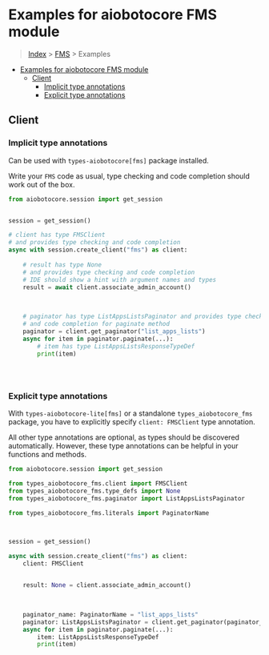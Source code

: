 <a id="examples-for-aiobotocore-fms-module"></a>

# Examples for aiobotocore FMS module

> [Index](../README.md) > [FMS](./README.md) > Examples

- [Examples for aiobotocore FMS module](#examples-for-aiobotocore-fms-module)
  - [Client](#client)
    - [Implicit type annotations](#implicit-type-annotations)
    - [Explicit type annotations](#explicit-type-annotations)

<a id="client"></a>

## Client

<a id="implicit-type-annotations"></a>

### Implicit type annotations

Can be used with `types-aiobotocore[fms]` package installed.

Write your `FMS` code as usual, type checking and code completion should work
out of the box.

```python
from aiobotocore.session import get_session


session = get_session()

# client has type FMSClient
# and provides type checking and code completion
async with session.create_client("fms") as client:
    
    # result has type None
    # and provides type checking and code completion
    # IDE should show a hint with argument names and types
    result = await client.associate_admin_account()
    

    
    # paginator has type ListAppsListsPaginator and provides type checking
    # and code completion for paginate method
    paginator = client.get_paginator("list_apps_lists")
    async for item in paginator.paginate(...):
        # item has type ListAppsListsResponseTypeDef
        print(item)
    

    
```

<a id="explicit-type-annotations"></a>

### Explicit type annotations

With `types-aiobotocore-lite[fms]` or a standalone `types_aiobotocore_fms`
package, you have to explicitly specify `client: FMSClient` type annotation.

All other type annotations are optional, as types should be discovered
automatically. However, these type annotations can be helpful in your functions
and methods.

```python
from aiobotocore.session import get_session

from types_aiobotocore_fms.client import FMSClient
from types_aiobotocore_fms.type_defs import None
from types_aiobotocore_fms.paginator import ListAppsListsPaginator

from types_aiobotocore_fms.literals import PaginatorName



session = get_session()

async with session.create_client("fms") as client:
    client: FMSClient

    
    result: None = client.associate_admin_account()
    

    
    paginator_name: PaginatorName = "list_apps_lists"
    paginator: ListAppsListsPaginator = client.get_paginator(paginator_name)
    async for item in paginator.paginate(...):
        item: ListAppsListsResponseTypeDef
        print(item)
    

    
```
